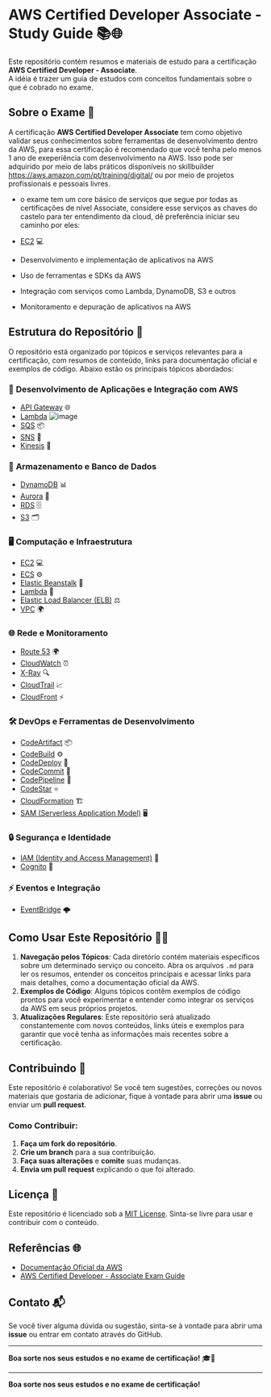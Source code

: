 # AWS Certified Developer Associate - Study Guide 📚🌐

Este repositório contém resumos e materiais de estudo para a certificação **AWS Certified Developer - Associate**. <br>
A idéia é trazer um guia de estudos com conceitos fundamentais sobre o que é cobrado no exame.

## Sobre o Exame 🎯

A certificação **AWS Certified Developer Associate** tem como objetivo validar seus conhecimentos sobre ferramentas de desenvolvimento dentro da AWS, para essa certificação é recomendado que você tenha pelo menos 1 ano de exeperiência com desenvolvimento na AWS. 
Isso pode ser adquirido por meio de labs práticos disponíveis no skillbuilder https://aws.amazon.com/pt/training/digital/ ou por meio de projetos profissionais e pessoais livres.

- o exame tem um core básico de serviços que segue por todas as certificações de nível Associate, considere esse serviços as chaves do castelo para ter entendimento da cloud, dê preferência iniciar seu caminho por eles:
- [EC2](EC2.md) 💻

- Desenvolvimento e implementação de aplicativos na AWS
- Uso de ferramentas e SDKs da AWS
- Integração com serviços como Lambda, DynamoDB, S3 e outros
- Monitoramento e depuração de aplicativos na AWS

## Estrutura do Repositório 📂

O repositório está organizado por tópicos e serviços relevantes para a certificação, com resumos de conteúdo, links para documentação oficial e exemplos de código. Abaixo estão os principais tópicos abordados:

### 🚀 **Desenvolvimento de Aplicações e Integração com AWS**

- [API Gateway](API-Gateway.md) 🌐
- [Lambda](Lambda.md) ![image](https://github.com/user-attachments/assets/e25a122d-17c6-43f6-aafb-a6d1591bb163)
- [SQS](SQS.md) 📦
- [SNS](SNS.md) 📢
- [Kinesis](Kinesis.md) 🔄

### 💾 **Armazenamento e Banco de Dados**

- [DynamoDB](DynamoDB.md) 📊
- [Aurora](Aurora.md) 🌊
- [RDS](RDS.md) 🗄️
- [S3](S3.md) 🗂️

### 🖥️ **Computação e Infraestrutura**

- [EC2](EC2.md) 💻
- [ECS](ECS.md) ⚙️
- [Elastic Beanstalk](Elastic-Beanstalk.md) 🌱
- [Lambda](Lambda.md) 🔧
- [Elastic Load Balancer (ELB)](ELB.md) ⚖️
- [VPC](VPC.md) 🌍

### 🌐 **Rede e Monitoramento**

- [Route 53](Route53.md) 🌍
- [CloudWatch](CloudWatch.md) ⏰
- [X-Ray](X-Ray.md) 🔍
- [CloudTrail](CloudTrail.md) 📈
- [CloudFront](CloudFront.md) ⚡

### 🛠️ **DevOps e Ferramentas de Desenvolvimento**

- [CodeArtifact](CodeArtifact.md) 📦
- [CodeBuild](CodeBuild.md) ⚙️
- [CodeDeploy](CodeDeploy.md) 🚀
- [CodeCommit](CodeCommit.md) 💼
- [CodePipeline](CodePipeline.md) 🔄
- [CodeStar](CodeStar.md) ⭐
- [CloudFormation](CloudFormation.md) 🏗️
- [SAM (Serverless Application Model)](SAM.md) 🖥️

### 🔒 **Segurança e Identidade**

- [IAM (Identity and Access Management)](IAM.md) 🔑
- [Cognito](Cognito.md) 👤

### ⚡ **Eventos e Integração**

- [EventBridge](EventBridge.md) 🌩️
  
## Como Usar Este Repositório 🧑‍💻

1. **Navegação pelos Tópicos**: Cada diretório contém materiais específicos sobre um determinado serviço ou conceito. Abra os arquivos `.md` para ler os resumos, entender os conceitos principais e acessar links para mais detalhes, como a documentação oficial da AWS.
2. **Exemplos de Código**: Alguns tópicos contêm exemplos de código prontos para você experimentar e entender como integrar os serviços da AWS em seus próprios projetos.
3. **Atualizações Regulares**: Este repositório será atualizado constantemente com novos conteúdos, links úteis e exemplos para garantir que você tenha as informações mais recentes sobre a certificação.

## Contribuindo 🤝

Este repositório é colaborativo! Se você tem sugestões, correções ou novos materiais que gostaria de adicionar, fique à vontade para abrir uma **issue** ou enviar um **pull request**.

### Como Contribuir:

1. **Faça um fork do repositório**.
2. **Crie um branch** para a sua contribuição.
3. **Faça suas alterações** e **comite** suas mudanças.
4. **Envia um pull request** explicando o que foi alterado.

## Licença 📜

Este repositório é licenciado sob a [MIT License](https://opensource.org/licenses/MIT). Sinta-se livre para usar e contribuir com o conteúdo.

## Referências 🌐

- [Documentação Oficial da AWS](https://aws.amazon.com/documentation/)
- [AWS Certified Developer - Associate Exam Guide](https://aws.amazon.com/certification/certified-developer-associate/)

## Contato 📬

Se você tiver alguma dúvida ou sugestão, sinta-se à vontade para abrir uma **issue** ou entrar em contato através do GitHub.

---

**Boa sorte nos seus estudos e no exame de certificação!** 🎓🚀



---

**Boa sorte nos seus estudos e no exame de certificação!**

